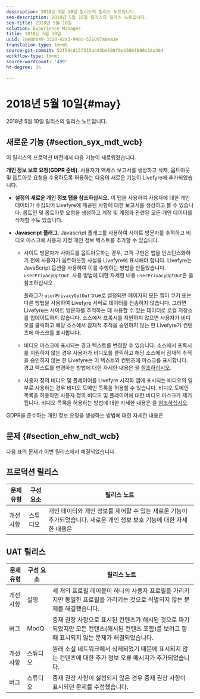 ```yaml
---
description: 2018년 5월 10일 릴리스의 릴리스 노트입니다.
seo-description: 2018년 5월 10일 릴리스의 릴리스 노트입니다.
seo-title: 2018년 5월 10일
solution: Experience Manager
title: 2018년 5월 10일
uuid: 2ae80b49-3328-42a3-948c-526097abea3e
translation-type: tm+mt
source-git-commit: 52f59cd15f315aa93be198f6eb586f008c18a384
workflow-type: tm+mt
source-wordcount: '499'
ht-degree: 3%

---
```



# 2018년 5월 10일{#may}

2018년 5월 10일 릴리스의 릴리스 노트입니다.

## 새로운 기능 {#section_syx_mdt_wcb}

이 릴리스의 프로덕션 버전에서 다음 기능이 새로워졌습니다.

**개인 정보 보호 요청(GDPR 준비)**. 사용자가 액세스 보고서를 생성하고 삭제, 옵트아웃 및 옵트아웃 요청을 수용하도록 허용하는 다음의 새로운 기능이 Livefyre에 추가되었습니다.

* **설정의 새로운 개인 정보 탭을 참조하십시오.** 이 탭을 사용하여 사용자에 대한 개인 데이터가 수집되어 Livefyre에 제공된 사항에 대한 보고서를 생성하고 볼 수 있습니다. 옵트인 및 옵트아웃 요청을 생성하고 계정 및 계정과 관련된 모든 개인 데이터를 삭제할 수도 있습니다.
* **Javascript 플래그.** Javascript 플래그를 사용하여 사이트 방문자를 추적하고 비디오 마스크에 사용자 지정 개인 정보 텍스트를 추가할 수 있습니다.

   * 사이트 방문자가 사이트를 옵트아웃하는 경우, 고객 구현은 앱을 인스턴스화하기 전에 사용자가 옵트아웃한 사실을 Livefyre에 표시해야 합니다. Livefyre는 JavaScript 옵션을 사용하여 이를 수행하는 방법을 만들었습니다. `userPrivacyOptOut`. 사용 방법에 대한 자세한 내용 `userPrivacyOptOut`은 을 참조하십시오 [](/help/using/c-settings-other/c-gdpr-compliance/c-gdpr-compliance.md#section_nmz_q3n_3db).

      플래그가 `userPrivacyOptOut` true로 설정되면 페이지의 모든 앱이 쿠키 또는 다른 방법을 사용하여 Livefyre 서버로 데이터를 전송하지 않습니다. 그러면 Livefyre는 사이트 방문자를 추적하는 데 사용할 수 있는 데이터로 로컬 저장소를 업데이트하지 않습니다. 소스에서 프록시를 지원하지 않으면 사용자가 비디오를 클릭하고 해당 소스에서 잠재적 추적을 승인하지 않는 한 Livefyre가 컨텐츠에 마스크를 표시합니다.

   * 비디오 마스크에 표시되는 경고 텍스트를 변경할 수 있습니다. 소스에서 프록시를 지원하지 않는 경우 사용자가 비디오를 클릭하고 해당 소스에서 잠재적 추적을 승인하지 않는 한 Livefyre는 이 텍스트와 컨텐츠에 마스크를 표시합니다. 경고 텍스트를 변경하는 방법에 대한 자세한 내용은 을 [참조하십시오](/help/using/c-settings-other/c-gdpr-compliance/c-gdpr-compliance.md#section_pb5_mnp_ldb).
   * 사용자 정의 비디오 및 플레이어를 Livefyre 시각화 앱에 표시되는 비디오의 일부로 사용하는 경우 비디오 도메인 목록을 허용할 수 있습니다. 비디오 도메인 목록을 허용하면 사용자 정의 비디오 및 플레이어에 대한 비디오 마스크가 제거됩니다. 비디오 목록을 허용하는 방법에 대한 자세한 내용은 을 [참조하십시오](/help/using/c-settings-other/c-gdpr-compliance/c-gdpr-compliance.md#section_bzp_pnp_ldb).

GDPR을 준수하는 개인 정보 요청을 생성하는 방법에 대한 자세한 내용은 [](/help/using/c-settings-other/c-gdpr-compliance/c-gdpr-compliance.md#concept_q1l_r5s_rcb)

## 문제 {#section_ehw_ndt_wcb}

다음 표의 문제가 이번 릴리스에서 해결되었습니다.

## 프로덕션 릴리스

| **문제 유형** | **구성 요소** | **릴리스 노트** |
|---|---|---|
| 개선 사항 | 스튜디오 | 개인 데이터와 개인 정보를 제어할 수 있는 새로운 기능이 추가되었습니다. 새로운 개인 정보 보호 기능에 대한 자세한 내용은 [](#c_rn/section_syx_mdt_wcb) |

## UAT 릴리스

| **문제 유형** | **구성 요소** | **릴리스 노트** |
|---|---|---|
| 개선 사항 | 설명 | 세 개의 프로필 레이블이 하나의 사용자 프로필을 가리키지만 동일한 프로필을 가리키는 것으로 식별되지 않는 문제를 해결했습니다. |
| 버그 | ModQ | 중재 권장 사항으로 표시된 컨텐츠가 해시된 것으로 파기되었지만 모든 컨텐츠(해시된 컨텐츠 포함)를 보려고 할 때 표시되지 않는 문제가 해결되었습니다. |
| 개선 사항 | 스튜디오 | 원래 소셜 네트워크에서 삭제되었기 때문에 표시되지 않는 컨텐츠에 대한 추가 정보 오류 메시지가 추가되었습니다. |
| 버그 | 스튜디오 | 중재 권장 사항이 설정되지 않은 경우 중재 권장 사항이 표시되던 문제를 수정했습니다. |

